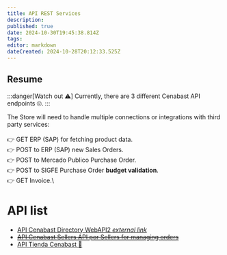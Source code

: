 ```yaml
---
title: API REST Services
description: 
published: true
date: 2024-10-30T19:45:38.814Z
tags: 
editor: markdown
dateCreated: 2024-10-28T20:12:33.525Z
---
```


##  Resume

:::danger[Watch out ⚠️]
Currently, there are 3 different Cenabast API endpoints 🙄. 
:::



The Store will need to handle multiple connections or integrations with third party services:\
\
👉 GET ERP (SAP) for fetching product data.\
👉 POST to ERP (SAP) new Sales Orders.\
👉 POST to Mercado Publico Purchase Order.\
👉 POST to SIGFE Purchase Order **budget validation**.\
👉 GET Invoice.\



# API list

- [API Cenabast Directory WebAPI2 *external link*](https://testaplicacionesweb.cenabast.cl:7001/WebApi2/documentacion/index.html#/)
- [~~API Cenabast Sellers API por Sellers for managing orders~~](https://aplicacionesweb.cenabast.cl/webapi/swagger/ui/index#)
- [API Tienda Cenabast 🥷](https://testaplicacionesweb.cenabast.cl:7001/interoperabilidad/tienda/api/docs/index.html)
